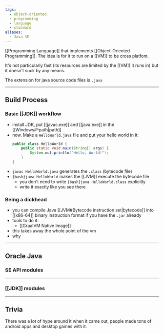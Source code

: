 ```yaml
---
tags:
  - object-oriented
  - programming
  - language
  - standard
aliases:
  - Java SE
---
```

[[Programming Language]] that implements [[Object-Oriented Programming]].
The idea is for it to run on a [[VM]] to be cross platfom.

It's not particularly fast (its resources are limited by the [[VM]] it runs in) but it doesn't suck by any means.

The extension for java source code files is `.java`

---

## Build Process

### Basic [[JDK]] workflow

- install JDK, put [[javac.exe]] and [[java.exe]] in the [[Windows#^path|path]]
- now. Make a `HelloWorld.java` file and put your hello world in it:
	```java
	public class HelloWorld {
		public static void main(String[] args) {
			System.out.println("Hello, World!");
		}
	}
	```
- `javac HelloWorld.java` generates the `.class` (bytecode file)
- `{bash}java HelloWorld` makes the [[JVM]] execute the bytecode file
	- you don't need to write `{bash}java HelloWorld.class` explicitly
	- write it exactly like you see there

### Being a dickhead

- you can compile Java [[JVM#Bytecode instruction set|bytecode]] into [[x86-64]] binary instruction format if you have the `.jar` already
- tools to do it:
	- [[GraalVM Native Image]]
- this takes away the whole point of the vm
- why

---

## Oracle Java

### SE API modules

---

### [[JDK]] modules

---

## Trivia

There was a lot of hype around it when it came out, people made tons of android apps and desktop games with it.